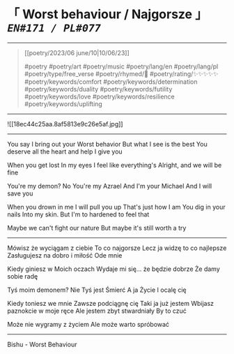 # &#12300; Worst behaviour / Najgorsze &#12301; *`EN#171 / PL#077`*

---

> [[poetry/2023/06 june/10|10/06/23]]
> 
> #poetry 
> #poetry/art 
> #poetry/music 
> #poetry/lang/en #poetry/lang/pl 
> #poetry/type/free_verse 
> #poetry/rhymed/🔴 
> #poetry/rating/✨✨✨✨✨ 
> #poetry/keywords/comfort #poetry/keywords/determination #poetry/keywords/duality #poetry/keywords/futility #poetry/keywords/love #poetry/keywords/resilience #poetry/keywords/uplifting 

---

![[18ec44c25aa.8af5813e9c26e5af.jpg]]

---

You say I bring out your
Worst behavior
But what I see is the best
You deserve all the heart and help
I give you

When you get lost
In my eyes
I feel like everything's
Alright, and we will be fine

You're my demon? No
You're my Azrael
And I'm your Michael
And I will save you

When you drown in me
I will pull you up
That's just how I am
You dig in your nails
Into my skin. But
I'm to hardened to feel that

Maybe we can't fight our nature
But maybe it's still worth a try

---

Mówisz że wyciągam z ciebie
To co najgorsze
Lecz ja widzę to co najlepsze
Zasługujesz na dobro i miłość
Ode mnie

Kiedy giniesz w
Moich oczach
Wydaje mi się... że będzie dobrze
Że damy sobie radę

Tyś moim demonem? Nie
Tyś jest Śmierć
A ja Życie
I ocalę cię

Kiedy toniesz we mnie
Zawsze podciągnę cię
Taki ja już jestem
Wbijasz paznokcie w moje ręce
Ale jestem zbyt stwardniały
By to czuć

Może nie wygramy z życiem
Ale może warto spróbować

---

Bishu - Worst Behaviour